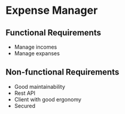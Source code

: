 # Expense Manager
## Functional Requirements
* Manage incomes
* Manage expanses
## Non-functional Requirements
* Good maintainability
* Rest API
* Client with good ergonomy
* Secured
